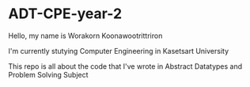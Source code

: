 # ADT-CPE-year-2

Hello, my name is Worakorn Koonawootrittriron

I'm currently stutying Computer Engineering in Kasetsart University

This repo is all about the code that I've wrote in Abstract Datatypes and Problem Solving Subject
